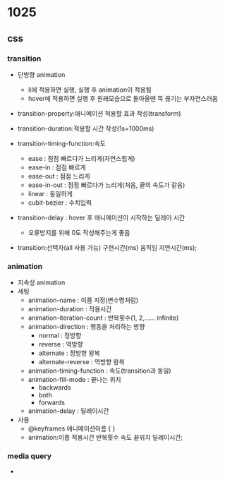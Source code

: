 # 1025



## css

### transition 

- 단방향 animation
  - li에 적용하면 실행, 실행 후 animation이 적용됨
  - hover에 적용하면 실행 후 원래모습으로 돌아올땐 뚝 끊기는 부자연스러움

- transition-property:애니메이션 적용할 효과 작성(transform)
- transition-duration:적용할 시간 작성(1s=1000ms)
- transition-timing-function:속도
  - ease : 점점 빠르다가 느리게(자연스럽게)
  - ease-in : 점점 빠르게
  - ease-out : 점점 느리게
  - ease-in-out : 점점 빠르다가 느리게(처음, 끝의 속도가 같음)
  - linear : 동일하게
  - cubit-bezier : 수치입력
- transition-delay : hover 후 애니메이션이 시작하는 딜레이 시간
  - 오류방지를 위해 0도 작성해주는게 좋음
- transition:선택자(all 사용 가능) 구현시간(ms) 움직임 지연시간(ms);



### animation

- 지속성 animation
- 세팅
  - animation-name : 이름 지정(변수명처럼)
  - animation-duration : 적용시간
  - animation-iteration-count : 반복횟수(1, 2,...... infinite)
  - animation-direction : 행동을 처리하는 방향
    - normal : 정방향
    - reverse : 역방향
    - alternate : 정방향 왕복
    - alternate-reverse : 역방향 왕복
  - animation-timing-function : 속도(transition과 동일)
  - animation-fill-mode : 끝나는 위치
    - backwards
    - both
    - forwards
  - animation-delay : 딜레이시간
- 사용
  - @keyframes 애니메이션이름 { }
  - animation:이름 적용시간 반복횟수 속도 끝위치 딜레이시간;



### media query

- 